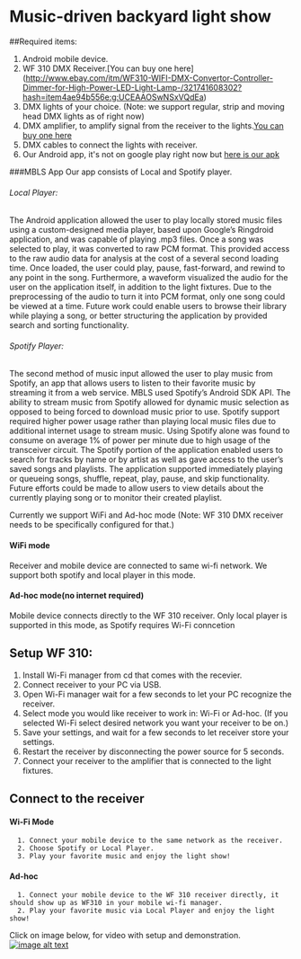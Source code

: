# Music-driven backyard light show

##Required items:
1. Android mobile device.
2. WF 310 DMX Receiver.[You can buy one here] (http://www.ebay.com/itm/WF310-WIFI-DMX-Convertor-Controller-Dimmer-for-High-Power-LED-Light-Lamp-/321741608302?hash=item4ae94b556e:g:UCEAAOSwNSxVQdEa)
3. DMX lights of your choice. (Note: we support regular, strip and moving head DMX lights as of right now)
4. DMX amplifier, to amplify signal from the receiver to the lights.[You can buy one here](http://www.amazon.com/RioRand-DMX512-Amplifier-Separator-Isolated/dp/B00DH5N1X8/ref=sr_1_2?ie=UTF8&qid=1449359103&sr=8-2&keywords=dmx+amplifier)
5. DMX cables to connect the lights with receiver.
6. Our Android app, it's not on google play right now but [here is our apk](https://github.com/jguinta/gt-spring-light-show/blob/master/release.apk?raw=true)

###MBLS App
Our app consists of Local and Spotify player.

######    Local Player:
  The Android application allowed the user to play locally stored music files using a custom-designed media player, based upon Google’s  Ringdroid application, and was capable of playing .mp3 files. Once a song was selected to play, it was converted to raw PCM format. This provided access to the raw audio data for analysis at the cost of a several second loading time. Once loaded, the user could play, pause, fast-forward, and rewind to any point in the song. Furthermore, a waveform visualized the audio for the user on the application itself, in addition to the light fixtures. Due to the preprocessing of the audio to turn it into PCM format, only one song could be viewed at a time. Future work could enable users to browse their library while playing a song, or better structuring the application by provided search and sorting functionality.
  
######    Spotify Player:
  The second method of music input allowed the user to play music from Spotify, an app that allows users to listen to their favorite music by streaming it from a web service. MBLS used  Spotify’s Android SDK API. The ability to stream music from Spotify allowed for dynamic music selection as opposed to being forced to download music prior to use. Spotify support required higher power usage rather than playing local music files due to additional internet usage to stream music. Using Spotify alone was found to consume  on average 1% of power per minute  due to high usage of the transceiver circuit. The Spotify portion of the application enabled users to search for tracks by name or by artist as well as gave access to the user’s saved songs and playlists. The application supported immediately playing or queueing songs, shuffle, repeat, play, pause, and skip functionality. Future efforts could be made to allow users to view details about the currently playing song or to monitor their created playlist.
  
  
Currently we support WiFi and Ad-hoc mode (Note: WF 310 DMX receiver needs to be specifically configured for that.)

#### WiFi mode
  Receiver and mobile device are connected to same wi-fi network. We support both spotify and local player in this mode. 
  
#### Ad-hoc mode(no internet required)
  Mobile device connects directly to the WF 310 receiver. Only local player is supported in this mode, as Spotify requires Wi-Fi conncetion
  
##  Setup WF 310:
1. Install Wi-Fi manager from cd that comes with the recevier.
2. Connect receiver to your PC via USB.
3. Open Wi-Fi manager wait for a few seconds to let your PC recognize the receiver.
4. Select mode you would like receiver to work in: Wi-Fi or Ad-hoc. (If you selected Wi-Fi select desired network you want your receiver to be on.)
5. Save your settings, and wait for a few seconds to let receiver store your settings.
6. Restart the receiver by disconnecting the power source for 5 seconds.
7. Connect your receiver to the amplifier that is connected to the light fixtures.


## Connect to the receiver 
####    Wi-Fi Mode
      1. Connect your mobile device to the same network as the receiver.
      2. Choose Spotify or Local Player.
      3. Play your favorite music and enjoy the light show!
####    Ad-hoc
      1. Connect your mobile device to the WF 310 receiver directly, it should show up as WF310 in your mobile wi-fi manager.
      2. Play your favorite music via Local Player and enjoy the light show!

Click on image below, for video with setup and demonstration.
[![image alt text](http://www.swisswinefestival.org/images/lightshow2.jpg)](https://www.youtube.com/watch?v=ejyIAlnloN8)
  


